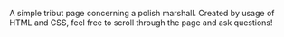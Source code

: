A simple tribut page concerning a polish marshall. Created by usage of HTML and CSS, feel free to scroll through the page and ask questions!

